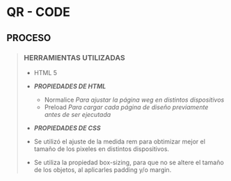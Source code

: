 # QR - CODE



## PROCESO

>### HERRAMIENTAS UTILIZADAS
>
> - HTML 5
> - ***PROPIEDADES DE HTML***
>
>   - Normalice *Para ajustar la página weg en distintos dispositivos*
      ***<link href="CSS/normalice.css" rel="stylesheet">***
>   - Preload   *Para cargar cada página de diseño previamente antes de ser ejecutada*
> - ***PROPIEDADES DE CSS***
>
> - Se utilizó el ajuste de la medida rem para obtimizar mejor el tamaño de los pixeles en 
    distintos dispositivos.
> - Se utiliza la propiedad box-sizing, para que no se altere el tamaño de los objetos,
    al aplicarles padding y/o margin.
         


 